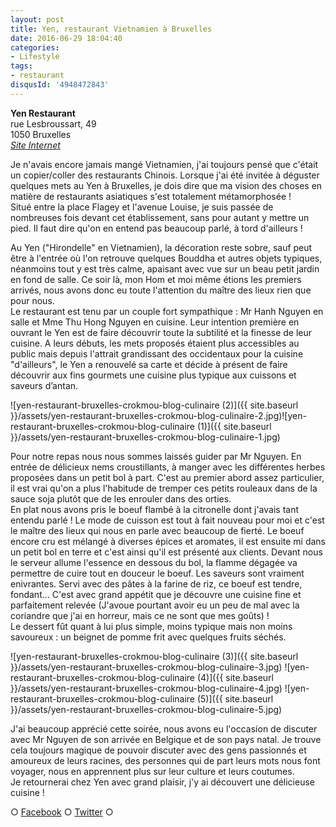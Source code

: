 ```yaml
---
layout: post
title: Yen, restaurant Vietnamien à Bruxelles
date: 2016-06-29 18:04:40
categories: 
- Lifestyle
tags: 
- restaurant
disqusId: '4948472843'
---
```


**Yen Restaurant**  
rue Lesbroussart, 49  
1050 Bruxelles  
[_Site Internet_](http://sites.resto.com/yen/)

Je n'avais encore jamais mangé Vietnamien, j'ai toujours pensé que c'était un copier/coller des restaurants Chinois. Lorsque j'ai été invitée à déguster quelques mets au Yen à Bruxelles, je dois dire que ma vision des choses en matière de restaurants asiatiques s'est totalement métamorphosée !  
Situé entre la place Flagey et l'avenue Louise, je suis passée de nombreuses fois devant cet établissement, sans pour autant y mettre un pied. Il faut dire qu'on en entend pas beaucoup parlé, à tord d'ailleurs !

Au Yen ("Hirondelle" en Vietnamien), la décoration reste sobre, sauf peut être à l'entrée où l'on retrouve quelques Bouddha et autres objets typiques, néanmoins tout y est très calme, apaisant avec vue sur un beau petit jardin en fond de salle. Ce soir là, mon Hom et moi même étions les premiers arrivés, nous avons donc eu toute l'attention du maître des lieux rien que pour nous.  
Le restaurant est tenu par un couple fort sympathique : Mr Hanh Nguyen en salle et Mme Thu Hong Nguyen en cuisine. Leur intention première en ouvrant le Yen est de faire découvrir toute la subtilité et la finesse de leur cuisine. A leurs débuts, les mets proposés étaient plus accessibles au public mais depuis l'attrait grandissant des occidentaux pour la cuisine "d'ailleurs", le Yen a renouvelé sa carte et décide à présent de faire découvrir aux fins gourmets une cuisine plus typique aux cuissons et saveurs d’antan.

![yen-restaurant-bruxelles-crokmou-blog-culinaire (2)]({{ site.baseurl }}/assets/yen-restaurant-bruxelles-crokmou-blog-culinaire-2.jpg)![yen-restaurant-bruxelles-crokmou-blog-culinaire (1)]({{ site.baseurl }}/assets/yen-restaurant-bruxelles-crokmou-blog-culinaire-1.jpg)

Pour notre repas nous nous sommes laissés guider par Mr Nguyen. En entrée de délicieux nems croustillants, à manger avec les différentes herbes proposées dans un petit bol à part. C'est au premier abord assez particulier, il est vrai qu'on a plus l'habitude de tremper ces petits rouleaux dans de la sauce soja plutôt que de les enrouler dans des orties.  
En plat nous avons pris le boeuf flambé à la citronelle dont j'avais tant entendu parlé ! Le mode de cuisson est tout à fait nouveau pour moi et c'est le maître des lieux qui nous en parle avec beaucoup de fierté. Le boeuf encore cru est mélangé à diverses épices et aromates, il est ensuite mi dans un petit bol en terre et c'est ainsi qu'il est présenté aux clients. Devant nous le serveur allume l'essence en dessous du bol, la flamme dégagée va permettre de cuire tout en douceur le boeuf. Les saveurs sont vraiment enivrantes. Servi avec des pâtes à la farine de riz, ce boeuf est tendre, fondant... C'est avec grand appétit que je découvre une cuisine fine et parfaitement relevée (J'avoue pourtant avoir eu un peu de mal avec la coriandre que j'ai en horreur, mais ce ne sont que mes goûts) !  
Le dessert fût quant à lui plus simple, moins typique mais non moins savoureux : un beignet de pomme frit avec quelques fruits séchés.

![yen-restaurant-bruxelles-crokmou-blog-culinaire (3)]({{ site.baseurl }}/assets/yen-restaurant-bruxelles-crokmou-blog-culinaire-3.jpg) ![yen-restaurant-bruxelles-crokmou-blog-culinaire (4)]({{ site.baseurl }}/assets/yen-restaurant-bruxelles-crokmou-blog-culinaire-4.jpg) ![yen-restaurant-bruxelles-crokmou-blog-culinaire (5)]({{ site.baseurl }}/assets/yen-restaurant-bruxelles-crokmou-blog-culinaire-5.jpg)

J'ai beaucoup apprécié cette soirée, nous avons eu l'occasion de discuter avec Mr Nguyen de son arrivée en Belgique et de son pays natal. Je trouve cela toujours magique de pouvoir discuter avec des gens passionnés et amoureux de leurs racines, des personnes qui de part leurs mots nous font voyager, nous en apprennent plus sur leur culture et leurs coutumes.  
Je retournerai chez Yen avec grand plaisir, j'y ai découvert une délicieuse cuisine !

○ [Facebook](https://www.facebook.com/crokmou.blog) ○ [Twitter](https://twitter.com/Crokmou) ○